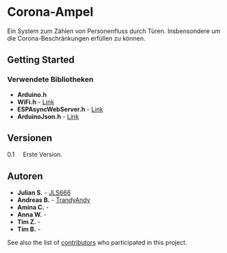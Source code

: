 # Corona-Ampel

Ein System zum Zählen von Personenfluss durch Türen. Insbensondere um die Corona-Beschränkungen erfüllen zu können.   

## Getting Started

### Verwendete Bibliotheken
* **Arduino.h** 
* **WiFi.h** - [Link](https://github.com/espressif/arduino-esp32/tree/master/libraries/WiFi)
* **ESPAsyncWebServer.h** - [Link](https://github.com/me-no-dev/ESPAsyncWebServer?utm_source=platformio&utm_medium=piohome)
* **ArduinoJson.h** - [Link](https://github.com/bblanchon/ArduinoJson)

## Versionen

0.1 &nbsp;&nbsp;&nbsp;&nbsp;Erste Version.

## Autoren

* **Julian S.** - [JLS666](https://github.com/JLS666)
* **Andreas B.** - [TrandyAndy](https://github.com/TrandyAndy)
* **Amina C.** - 
* **Anna W.** - 
* **Tim Z.** -
* **Tim B.** - 

See also the list of [contributors](https://github.com/TrandyAndy/Cor-Count/graphs/contributors) who participated in this project.



